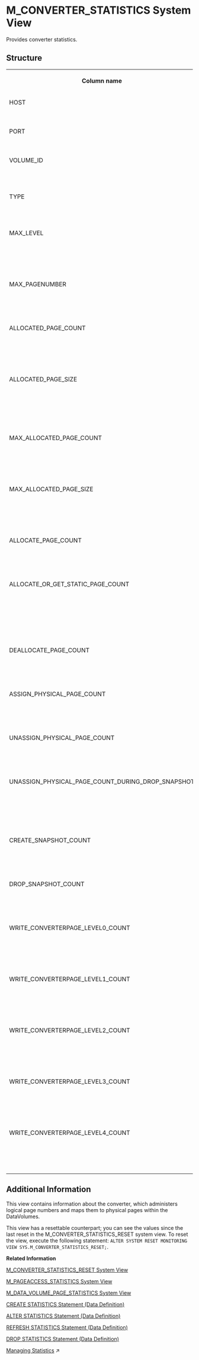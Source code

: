 <!-- loio20acadb5751910148bbcb1243495f6db -->

# M\_CONVERTER\_STATISTICS System View

Provides converter statistics.



<a name="loio20acadb5751910148bbcb1243495f6db___m__c_o_n_v_e_r_t_e_r__s_t_a_t_i_s_t_i_c_s_1struct_M_CONVERTER_STATISTICS"/>

## Structure


<table>
<tr>
<th valign="top">

Column name

</th>
<th valign="top">

Data type

</th>
<th valign="top">

Description

</th>
</tr>
<tr>
<td valign="top">

HOST

</td>
<td valign="top">

NVARCHAR\(64\)

</td>
<td valign="top">

Displays the host name.

</td>
</tr>
<tr>
<td valign="top">

PORT

</td>
<td valign="top">

INTEGER

</td>
<td valign="top">

Displays the internal port.

</td>
</tr>
<tr>
<td valign="top">

VOLUME\_ID

</td>
<td valign="top">

INTEGER

</td>
<td valign="top">

Displays the persistence volume ID.

</td>
</tr>
<tr>
<td valign="top">

TYPE

</td>
<td valign="top">

NVARCHAR\(32\)

</td>
<td valign="top">

Displays the type of converter.

</td>
</tr>
<tr>
<td valign="top">

MAX\_LEVEL

</td>
<td valign="top">

BIGINT

</td>
<td valign="top">

Displays the maximum level. For example, the root page level.

</td>
</tr>
<tr>
<td valign="top">

MAX\_PAGENUMBER

</td>
<td valign="top">

BIGINT

</td>
<td valign="top">

Displays the maximum page number in HEXID.

</td>
</tr>
<tr>
<td valign="top">

ALLOCATED\_PAGE\_COUNT

</td>
<td valign="top">

BIGINT

</td>
<td valign="top">

Displays the number of currently allocated pages.

</td>
</tr>
<tr>
<td valign="top">

ALLOCATED\_PAGE\_SIZE

</td>
<td valign="top">

BIGINT

</td>
<td valign="top">

Displays the total size, in bytes, of the currently allocated pages.

</td>
</tr>
<tr>
<td valign="top">

MAX\_ALLOCATED\_PAGE\_COUNT

</td>
<td valign="top">

BIGINT

</td>
<td valign="top">

Displays the maximum number of allocated pages.

</td>
</tr>
<tr>
<td valign="top">

MAX\_ALLOCATED\_PAGE\_SIZE

</td>
<td valign="top">

BIGINT

</td>
<td valign="top">

Displays the maximum size, in bytes, of the allocated pages.

</td>
</tr>
<tr>
<td valign="top">

ALLOCATE\_PAGE\_COUNT

</td>
<td valign="top">

BIGINT

</td>
<td valign="top">

Displays the number of page allocations.

</td>
</tr>
<tr>
<td valign="top">

ALLOCATE\_OR\_GET\_STATIC\_PAGE\_COUNT

</td>
<td valign="top">

BIGINT

</td>
<td valign="top">

Displays the number of page allocations or retrievals during the static phase.

</td>
</tr>
<tr>
<td valign="top">

DEALLOCATE\_PAGE\_COUNT

</td>
<td valign="top">

BIGINT

</td>
<td valign="top">

Displays the number of page deallocations.

</td>
</tr>
<tr>
<td valign="top">

ASSIGN\_PHYSICAL\_PAGE\_COUNT

</td>
<td valign="top">

BIGINT

</td>
<td valign="top">

Displays the number of physical page assignments.

</td>
</tr>
<tr>
<td valign="top">

UNASSIGN\_PHYSICAL\_PAGE\_COUNT

</td>
<td valign="top">

BIGINT

</td>
<td valign="top">

Displays the number of physical page unassignments.

</td>
</tr>
<tr>
<td valign="top">

UNASSIGN\_PHYSICAL\_PAGE\_COUNT\_DURING\_DROP\_SNAPSHOT

</td>
<td valign="top">

BIGINT

</td>
<td valign="top">

Displays the number of physical page unassignments during a drop snapshot.

</td>
</tr>
<tr>
<td valign="top">

CREATE\_SNAPSHOT\_COUNT

</td>
<td valign="top">

BIGINT

</td>
<td valign="top">

Displays the number of created snapshots.

</td>
</tr>
<tr>
<td valign="top">

DROP\_SNAPSHOT\_COUNT

</td>
<td valign="top">

BIGINT

</td>
<td valign="top">

Displays the number of dropped snapshots.

</td>
</tr>
<tr>
<td valign="top">

WRITE\_CONVERTERPAGE\_LEVEL0\_COUNT

</td>
<td valign="top">

BIGINT

</td>
<td valign="top">

Displays the number of level 0 converter pages written to the disk.

</td>
</tr>
<tr>
<td valign="top">

WRITE\_CONVERTERPAGE\_LEVEL1\_COUNT

</td>
<td valign="top">

BIGINT

</td>
<td valign="top">

Displays the number of level 1 converter pages written to the disk.

</td>
</tr>
<tr>
<td valign="top">

WRITE\_CONVERTERPAGE\_LEVEL2\_COUNT

</td>
<td valign="top">

BIGINT

</td>
<td valign="top">

Displays the number of level 2 converter pages written to the disk.

</td>
</tr>
<tr>
<td valign="top">

WRITE\_CONVERTERPAGE\_LEVEL3\_COUNT

</td>
<td valign="top">

BIGINT

</td>
<td valign="top">

Displays the number of level 3 converter pages written to the disk.

</td>
</tr>
<tr>
<td valign="top">

WRITE\_CONVERTERPAGE\_LEVEL4\_COUNT

</td>
<td valign="top">

BIGINT

</td>
<td valign="top">

Displays the number of level 4 converter pages written to the disk.

</td>
</tr>
</table>



<a name="loio20acadb5751910148bbcb1243495f6db___m__c_o_n_v_e_r_t_e_r__s_t_a_t_i_s_t_i_c_s_1fulldesc_M_CONVERTER_STATISTICS"/>

## Additional Information

This view contains information about the converter, which administers logical page numbers and maps them to physical pages within the DataVolumes.

This view has a resettable counterpart; you can see the values since the last reset in the M\_CONVERTER\_STATISTICS\_RESET system view. To reset the view, execute the following statement: `ALTER SYSTEM RESET MONITORING VIEW SYS.M_CONVERTER_STATISTICS_RESET;`.

**Related Information**  


[M\_CONVERTER\_STATISTICS\_RESET System View](m-converter-statistics-reset-system-view-20acd16.md "Provides converter statistics since the last reset.")

[M\_PAGEACCESS\_STATISTICS System View](m-pageaccess-statistics-system-view-20b6979.md "Provides PageAccess statistics.")

[M\_DATA\_VOLUME\_PAGE\_STATISTICS System View](m-data-volume-page-statistics-system-view-20adabc.md "Provides page usage statistics on data volumes.")

[CREATE STATISTICS Statement \(Data Definition\)](../../010-SQL-Reference/012-SQL-Statements/create-statistics-statement-data-definition-20d5252.md "Creates data statistic objects that allow the query optimizer to make better decisions for query plans.")

[ALTER STATISTICS Statement \(Data Definition\)](../../010-SQL-Reference/012-SQL-Statements/alter-statistics-statement-data-definition-c656476.md "Alters the properties of a data statistics object.")

[REFRESH STATISTICS Statement \(Data Definition\)](../../010-SQL-Reference/012-SQL-Statements/refresh-statistics-statement-data-definition-20fae6d.md "Specifies a column that is part of the data sources.")

[DROP STATISTICS Statement \(Data Definition\)](../../010-SQL-Reference/012-SQL-Statements/drop-statistics-statement-data-definition-20d7c59.md "Drops user-defined data statistic objects that the query optimizer uses to make decisions for query plans.")

[Managing Statistics](https://help.sap.com/viewer/477aa413a36c4a95878460696fcc8896/2023_4_QRC/en-US/0a9ae9e9ccc743f4a2808399da354657.html "Statistics assist the query optimizer in making better decisions and work for both virtual tables and linked database.") :arrow_upper_right:

